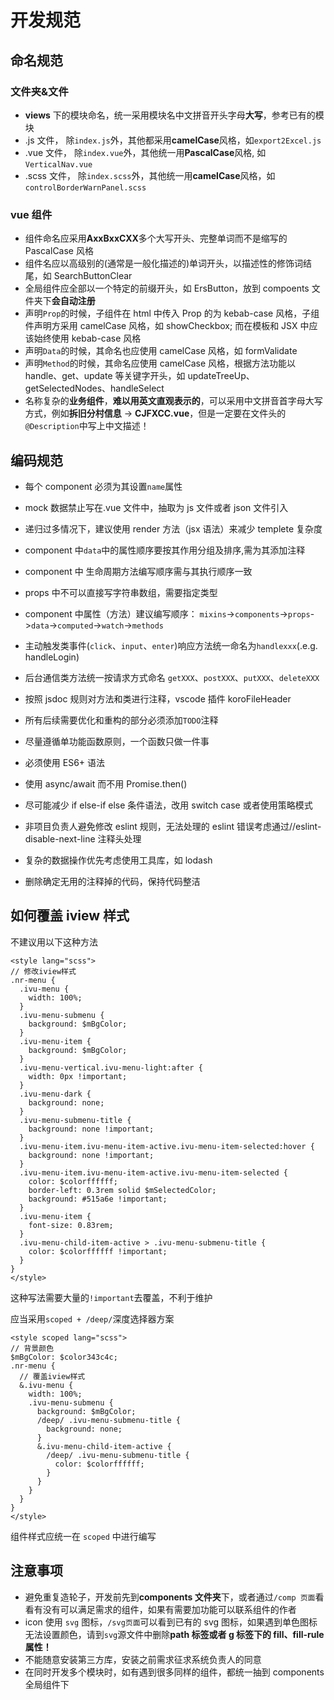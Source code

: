 
# 开发规范

## 命名规范

### 文件夹&文件

- **views** 下的模块命名，统一采用模块名中文拼音开头字母**大写**，参考已有的模块
- .js 文件， 除`index.js`外，其他都采用**camelCase**风格，如`export2Excel.js`
- .vue 文件， 除`index.vue`外，其他统一用**PascalCase**风格, 如`VerticalNav.vue`
- .scss 文件， 除`index.scss`外，其他统一用**camelCase**风格，如`controlBorderWarnPanel.scss`

### vue 组件

- 组件命名应采用**AxxBxxCXX**多个大写开头、完整单词而不是缩写的 PascalCase 风格
- 组件名应以高级别的(通常是一般化描述的)单词开头，以描述性的修饰词结尾，如 SearchButtonClear
- 全局组件应全部以一个特定的前缀开头，如 ErsButton，放到 compoents 文件夹下**会自动注册**
- 声明`Prop`的时候，子组件在 html 中传入 Prop 的为 kebab-case 风格，子组件声明方采用 camelCase 风格，如 showCheckbox; 而在模板和 JSX 中应该始终使用 kebab-case 风格
- 声明`Data`的时候，其命名也应使用 camelCase 风格，如 formValidate
- 声明`Method`的时候，其命名应使用 camelCase 风格，根据方法功能以 handle、get、update 等关键字开头，如 updateTreeUp、getSelectedNodes、handleSelect
- 名称复杂的**业务组件**，**难以用英文直观表示的**，可以采用中文拼音首字母大写方式，例如**拆旧分村信息** -> **CJFXCC.vue**，但是一定要在文件头的`@Description`中写上中文描述！

## 编码规范

- 每个 component 必须为其设置`name`属性

- mock 数据禁止写在.vue 文件中，抽取为 js 文件或者 json 文件引入

- 递归过多情况下，建议使用 render 方法（jsx 语法）来减少 templete 复杂度

- component 中`data`中的属性顺序要按其作用分组及排序,需为其添加注释

- component 中 生命周期方法编写顺序需与其执行顺序一致

- props 中不可以直接写字符串数组，需要指定类型

- component 中属性（方法）建议编写顺序： `mixins`->`components`->`props`->`data`->`computed`->`watch`->`methods`

- 主动触发类事件(`click`、`input`、`enter`)响应方法统一命名为`handlexxx`(.e.g. handleLogin)

- 后台通信类方法统一按请求方式命名 `getXXX`、`postXXX`、`putXXX`、`deleteXXX`

- 按照 jsdoc 规则对方法和类进行注释，vscode 插件 koroFileHeader

- 所有后续需要优化和重构的部分必须添加`TODO`注释

- 尽量遵循单功能函数原则，一个函数只做一件事

- 必须使用 ES6+ 语法

- 使用 async/await 而不用 Promise.then()

- 尽可能减少 if else-if else 条件语法，改用 switch case 或者使用策略模式

- 非项目负责人避免修改 eslint 规则，无法处理的 eslint 错误考虑通过//eslint-disable-next-line 注释头处理

- 复杂的数据操作优先考虑使用工具库，如 lodash

- 删除确定无用的注释掉的代码，保持代码整洁

## 如何覆盖 iview 样式

不建议用以下这种方法

```
<style lang="scss">
// 修改iview样式
.nr-menu {
  .ivu-menu {
    width: 100%;
  }
  .ivu-menu-submenu {
    background: $mBgColor;
  }
  .ivu-menu-item {
    background: $mBgColor;
  }
  .ivu-menu-vertical.ivu-menu-light:after {
    width: 0px !important;
  }
  .ivu-menu-dark {
    background: none;
  }
  .ivu-menu-submenu-title {
    background: none !important;
  }
  .ivu-menu-item.ivu-menu-item-active.ivu-menu-item-selected:hover {
    background: none !important;
  }
  .ivu-menu-item.ivu-menu-item-active.ivu-menu-item-selected {
    color: $colorffffff;
    border-left: 0.3rem solid $mSelectedColor;
    background: #515a6e !important;
  }
  .ivu-menu-item {
    font-size: 0.83rem;
  }
  .ivu-menu-child-item-active > .ivu-menu-submenu-title {
    color: $colorffffff !important;
  }
}
</style>
```

这种写法需要大量的`!important`去覆盖，不利于维护

应当采用`scoped + /deep/`深度选择器方案

```
<style scoped lang="scss">
// 背景颜色
$mBgColor: $color343c4c;
.nr-menu {
  // 覆盖iview样式
  &.ivu-menu {
    width: 100%;
    .ivu-menu-submenu {
      background: $mBgColor;
      /deep/ .ivu-menu-submenu-title {
        background: none;
      }
      &.ivu-menu-child-item-active {
        /deep/ .ivu-menu-submenu-title {
          color: $colorffffff;
        }
      }
    }
  }
}
</style>
```

组件样式应统一在 `scoped` 中进行编写

## 注意事项

- 避免重复造轮子，开发前先到**components 文件夹**下，或者通过`/comp 页面`看看有没有可以满足需求的组件，如果有需要加功能可以联系组件的作者
- icon 使用 `svg` 图标，`/svg页面`可以看到已有的 svg 图标，如果遇到单色图标无法设置颜色，请到`svg`源文件中删除**path 标签或者 g 标签下的 fill、fill-rule 属性！**
- 不能随意安装第三方库，安装之前需求征求系统负责人的同意
- 在同时开发多个模块时，如有遇到很多同样的组件，都统一抽到 components 全局组件下
